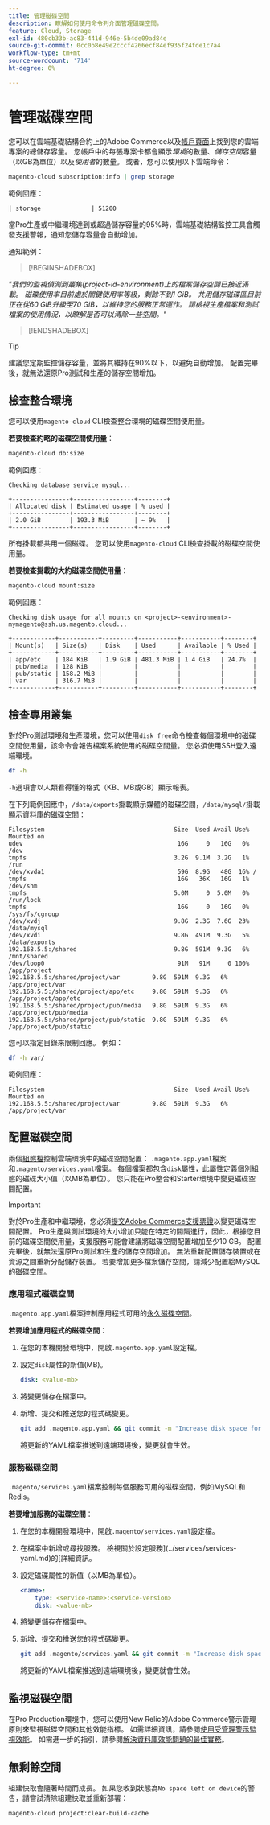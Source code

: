```yaml
---
title: 管理磁碟空間
description: 瞭解如何使用命令列介面管理磁碟空間。
feature: Cloud, Storage
exl-id: 480cb33b-ac83-441d-946e-5b4de09ad84e
source-git-commit: 0cc0b8e49e2cccf4266ecf84ef935f24fde1c7a4
workflow-type: tm+mt
source-wordcount: '714'
ht-degree: 0%

---
```


# 管理磁碟空間

您可以在雲端基礎結構合約上的Adobe Commerce以及[帳戶頁面](https://accounts.magento.cloud/user)上找到您的雲端專案的總儲存容量。 您帳戶中的每張專案卡都會顯示&#x200B;_環境_&#x200B;的數量、_儲存空間_&#x200B;容量（以GB為單位）以及&#x200B;_使用者_&#x200B;的數量。 或者，您可以使用以下雲端命令：

```bash
magento-cloud subscription:info | grep storage
```

範例回應：

```
| storage              | 51200
```

當Pro生產或中繼環境達到或超過儲存容量的95%時，雲端基礎結構監控工具會觸發支援警報，通知您儲存容量會自動增加。

通知範例：

>[!BEGINSHADEBOX]

_&quot;我們的監視偵測到叢集(project-id-environment)上的檔案儲存空間已接近滿載。 磁碟使用率目前處於關鍵使用率等級，剩餘不到1 GiB。 共用儲存磁碟區目前正在從60 GiB升級至70 GiB，以維持您的服務正常運作。 請檢視生產檔案和測試檔案的使用情況，以瞭解是否可以清除一些空間。&quot;_

>[!ENDSHADEBOX]

>[!TIP]
>
>建議您定期監控儲存容量，並將其維持在90%以下，以避免自動增加。 配置完畢後，就無法還原Pro測試和生產的儲存空間增加。

## 檢查整合環境

您可以使用`magento-cloud` CLI檢查整合環境的磁碟空間使用量。

**若要檢查約略的磁碟空間使用量**：

```bash
magento-cloud db:size
```

範例回應：

```
Checking database service mysql...

+----------------+-----------------+--------+
| Allocated disk | Estimated usage | % used |
+----------------+-----------------+--------+
| 2.0 GiB        | 193.3 MiB       | ~ 9%   |
+----------------+-----------------+--------+
```

所有掛載都共用一個磁碟。 您可以使用`magento-cloud` CLI檢查掛載的磁碟空間使用量。

**若要檢查掛載的大約磁碟空間使用量**：

```bash
magento-cloud mount:size
```

範例回應：

```
Checking disk usage for all mounts on <project>-<environment>-mymagento@ssh.us.magento.cloud...

+------------+-----------+---------+-----------+-----------+--------+
| Mount(s)   | Size(s)   | Disk    | Used      | Available | % Used |
+------------+-----------+---------+-----------+-----------+--------+
| app/etc    | 184 KiB   | 1.9 GiB | 481.3 MiB | 1.4 GiB   | 24.7%  |
| pub/media  | 128 KiB   |         |           |           |        |
| pub/static | 158.2 MiB |         |           |           |        |
| var        | 316.7 MiB |         |           |           |        |
+------------+-----------+---------+-----------+-----------+--------+
```

## 檢查專用叢集

對於Pro測試環境和生產環境，您可以使用`disk free`命令檢查每個環境中的磁碟空間使用量，該命令會報告檔案系統使用的磁碟空間量。 您必須使用SSH登入遠端環境。

```bash
df -h
```

`-h`選項會以人類看得懂的格式（KB、MB或GB）顯示報表。

在下列範例回應中，`/data/exports`掛載顯示媒體的磁碟空間，`/data/mysql/`掛載顯示資料庫的磁碟空間：

```
Filesystem                                    Size  Used Avail Use% Mounted on
udev                                           16G     0   16G   0% /dev
tmpfs                                         3.2G  9.1M  3.2G   1% /run
/dev/xvda1                                     59G  8.9G   48G  16% /
tmpfs                                          16G   36K   16G   1% /dev/shm
tmpfs                                         5.0M     0  5.0M   0% /run/lock
tmpfs                                          16G     0   16G   0% /sys/fs/cgroup
/dev/xvdj                                     9.8G  2.3G  7.6G  23% /data/mysql
/dev/xvdi                                     9.8G  491M  9.3G   5% /data/exports
192.168.5.5:/shared                           9.8G  591M  9.3G   6% /mnt/shared
/dev/loop0                                     91M   91M     0 100% /app/project
192.168.5.5:/shared/project/var         9.8G  591M  9.3G   6% /app/project/var
192.168.5.5:/shared/project/app/etc     9.8G  591M  9.3G   6% /app/project/app/etc
192.168.5.5:/shared/project/pub/media   9.8G  591M  9.3G   6% /app/project/pub/media
192.168.5.5:/shared/project/pub/static  9.8G  591M  9.3G   6% /app/project/pub/static
```

您可以指定目錄來限制回應。 例如：

```bash
df -h var/
```

範例回應：

```
Filesystem                                    Size  Used Avail Use% Mounted on
192.168.5.5:/shared/project/var         9.8G  591M  9.3G   6% /app/project/var
```

## 配置磁碟空間

兩個[組態檔](../environment/overview.md)控制雲端環境中的磁碟空間配置： `.magento.app.yaml`檔案和`.magento/services.yaml`檔案。 每個檔案都包含`disk`屬性，此屬性定義個別組態的磁碟大小值（以MB為單位）。 您只能在Pro整合和Starter環境中變更磁碟空間配置。

>[!IMPORTANT]
>
>對於Pro生產和中繼環境，您必須[提交Adobe Commerce支援票證](https://experienceleague.adobe.com/docs/commerce-knowledge-base/kb/help-center-guide/magento-help-center-user-guide.html#submit-ticket)以變更磁碟空間配置。 Pro生產與測試環境的大小增加只能在特定的間隔進行，因此，根據您目前的磁碟空間使用量，支援服務可能會建議將磁碟空間配置增加至少10 GB。 配置完畢後，就無法還原Pro測試和生產的儲存空間增加。 無法重新配置儲存裝置或在資源之間重新分配儲存裝置。 若要增加更多檔案儲存空間，請減少配置給MySQL的磁碟空間。

### 應用程式磁碟空間

`.magento.app.yaml`檔案控制應用程式可用的[永久磁碟空間](../application/properties.md#disk)。

**若要增加應用程式的磁碟空間**：

1. 在您的本機開發環境中，開啟`.magento.app.yaml`設定檔。

1. 設定`disk`屬性的新值(MB)。

   ```yaml
   disk: <value-mb>
   ```

1. 將變更儲存在檔案中。

1. 新增、提交和推送您的程式碼變更。

   ```bash
   git add .magento.app.yaml && git commit -m "Increase disk space for application" && git push origin <branch-name>
   ```

   將更新的YAML檔案推送到遠端環境後，變更就會生效。

### 服務磁碟空間

`.magento/services.yaml`檔案控制每個服務可用的磁碟空間，例如MySQL和Redis。

**若要增加服務的磁碟空間**：

1. 在您的本機開發環境中，開啟`.magento/services.yaml`設定檔。

1. 在檔案中新增或尋找服務。 檢視關於設定服務](../services/services-yaml.md)的[詳細資訊。

1. 設定磁碟屬性的新值（以MB為單位）。

   ```yaml
   <name>:
       type: <service-name>:<service-version>
       disk: <value-mb>
   ```

1. 將變更儲存在檔案中。

1. 新增、提交和推送您的程式碼變更。

   ```bash
   git add .magento/services.yaml && git commit -m "Increase disk space for service" && git push origin <branch-name>
   ```

   將更新的YAML檔案推送到遠端環境後，變更就會生效。

## 監視磁碟空間

在Pro Production環境中，您可以使用New Relic的Adobe Commerce警示管理原則來監視磁碟空間和其他效能指標。 如需詳細資訊，請參閱[使用受管理警示監視效能](../monitor/investigate-performance.md#monitor-performance-with-managed-alerts)。 如需進一步的指引，請參閱[解決資料庫效能問題的最佳實務](https://experienceleague.adobe.com/docs/commerce-operations/implementation-playbook/best-practices/maintenance/resolve-database-performance-issues.html)。

## 無剩餘空間

組建快取會隨著時間而成長。 如果您收到狀態為`No space left on device`的警告，請嘗試清除組建快取並重新部署：

```bash
magento-cloud project:clear-build-cache
```
